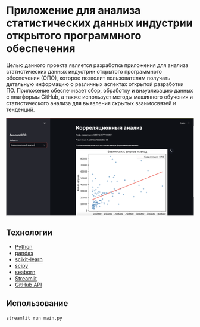 # Приложение для анализа статистических данных индустрии открытого программного обеспечения
Целью данного проекта является разработка приложения для анализа статистических данных индустрии открытого программного обеспечения (ОПО), которое позволит пользователям получать детальную информацию о различных аспектах открытой разработки ПО.
Приложение обеспечивает сбор, обработку и визуализацию данных с платформы GitHub, а также использует методы машинного обучения и статистического анализа для выявления скрытых взаимосвязей и тенденций.

![gdgd](https://github.com/SLMLG/diplom/blob/main/Снимок%20экрана%202024-10-19%20в%2017.18.56.png)
## Технологии
* [Python](https://www.python.org)
* [pandas](https://pandas.pydata.org)
* [scikit-learn](https://scikit-learn.org/stable/)
* [scipy](https://scipy.org)
* [seaborn](https://seaborn.pydata.org)
* [Streamlit](https://streamlit.io)
* [GitHub API](https://docs.github.com/ru/rest?apiVersion=2022-11-28)

## Использование
```python
streamlit run main.py
```
